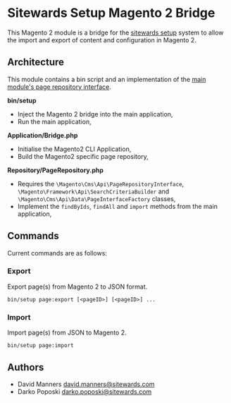 # Sitewards Setup Magento 2 Bridge #

This Magento 2 module is a bridge for the [sitewards setup](https://github.com/sitewards/setup) system to allow the import and export of content and configuration in Magento 2.

## Architecture ##

This module contains a bin script and an implementation of the [main module's page repository interface](https://github.com/sitewards/setup#architecture).

**bin/setup**

* Inject the Magento 2 bridge into the main application,
* Run the main application,

**Application/Bridge.php**

* Initialise the Magento2 CLI Application,
* Build the Magento2 specific page repository,

**Repository/PageRepository.php**

* Requires the `\Magento\Cms\Api\PageRepositoryInterface`, `\Magento\Framework\Api\SearchCriteriaBuilder` and `\Magento\Cms\Api\Data\PageInterfaceFactory` classes,
* Implement the `findByIds`, `findAll` and `import` methods from the main application,

## Commands ##

Current commands are as follows:

### Export ###
Export page(s) from Magento 2 to JSON format.

`bin/setup page:export [<pageID>] [<pageID>] ...`

### Import ###
Import page(s) from JSON to Magento 2.

`bin/setup page:import`

## Authors ##

* David Manners <david.manners@sitewards.com>
* Darko Poposki <darko.poposki@sitewards.com>
